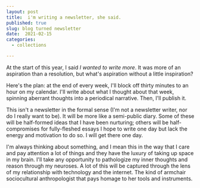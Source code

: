 ```yaml
---
layout: post
title:  i'm writing a newsletter, she said.
published: true
slug: blog turned newsletter
date:  2021-02-15
categories:
  - collections

---
```


At the start of this year, I said *I wanted to write more*. It was more of an aspiration than a resolution, but what's aspiration without a little inspiration?

Here's the plan: at the end of every week, I'll block off thirty minutes to an hour on my calendar. I'll write about what I thought about that week, spinning aberrant thoughts into a periodical narrative. Then, I'll publish it.

This isn't a newsletter in the formal sense  (I'm not a newsletter writer, nor do I really want to be). It will be more like a semi-public diary. Some of these will be half-formed ideas that I have been nurturing; others will be half-compromises for fully-fleshed essays I hope to write one day but lack the energy and motivation to do so. I will get there one day.

I'm always thinking about something, and I mean this in the way that I care and pay attention a lot of things and they have the luxury of taking up space in my brain. I'll take any opportunity to pathologize my inner thoughts and reason through my neuroses. A lot of this will be captured through the lens of my relationship with technology and the internet. The kind of armchair sociocultural anthropologist that pays homage to her tools and instruments. 
